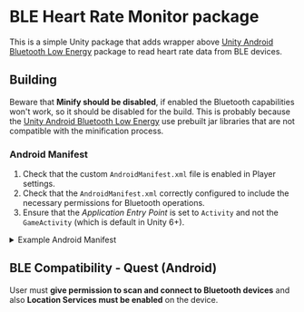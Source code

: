 # BLE Heart Rate Monitor package

This is a simple Unity package that adds wrapper
above [Unity Android Bluetooth Low Energy](https://github.com/Velorexe/Unity-Android-Bluetooth-Low-Energy)
package to read heart rate data from BLE devices.

## Building

Beware that **Minify should be disabled**, if enabled the Bluetooth capabilities won't work, so it should be disabled for the build. This is probably
because the [Unity Android Bluetooth Low Energy](https://github.com/Velorexe/Unity-Android-Bluetooth-Low-Energy) use prebuilt jar libraries that are
not compatible with the minification process.

### Android Manifest

1. Check that the custom `AndroidManifest.xml` file is enabled in Player settings.
2. Check that the `AndroidManifest.xml` correctly configured to include the necessary
   permissions for Bluetooth operations.
3. Ensure that the *Application Entry Point* is set to `Activity` and not the `GameActivity` (which is default in Unity 6+).

<details><summary>Example Android Manifest</summary>

You can also find the manifest in the [HeartRateMonitor sample](Samples~/HeartRateMonitor/)

```xml
<?xml version="1.0" encoding="utf-8"?>
<manifest
    xmlns:android="http://schemas.android.com/apk/res/android"
    xmlns:tools="http://schemas.android.com/tools">
    <application>
        <activity android:name="com.unity3d.player.UnityPlayerActivity"
                  android:theme="@style/UnityThemeSelector">
            <intent-filter>
                <action android:name="android.intent.action.MAIN"/>
                <category android:name="android.intent.category.LAUNCHER"/>
            </intent-filter>
            <meta-data android:name="unityplayer.UnityActivity" android:value="true"/>
        </activity>
    </application>

    <uses-permission android:name="android.permission.BLUETOOTH"/>
    <uses-permission android:name="android.permission.BLUETOOTH_ADMIN"/>
    <uses-permission android:name="android.permission.BLUETOOTH_CONNECT"/>
    <uses-permission android:name="android.permission.BLUETOOTH_SCAN" android:usesPermissionFlags="neverForLocation"/>

</manifest>

```

</details>

## BLE Compatibility - Quest (Android)

User must **give permission to scan and connect to Bluetooth devices** and also **Location Services must be enabled** on the device.
